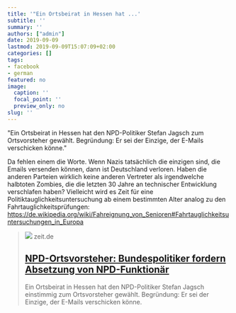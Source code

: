 ```yaml
---
title: '"Ein Ortsbeirat in Hessen hat ...'
subtitle: ''
summary: ''
authors: ["admin"]
date: 2019-09-09
lastmod: 2019-09-09T15:07:09+02:00
categories: []
tags:
- facebook
- german
featured: no
image:
  caption: ''
  focal_point: ''
  preview_only: no
slug: ''
---
```

"Ein Ortsbeirat in Hessen hat den NPD-Politiker Stefan Jagsch zum Ortsvorsteher gewählt. Begründung: Er sei der Einzige, der E-Mails verschicken könne."

Da fehlen einem die Worte. Wenn Nazis tatsächlich die einzigen sind, die Emails versenden können, dann ist Deutschland verloren. Haben die anderen Parteien wirklich keine anderen Vertreter als irgendwelche halbtoten Zombies, die die letzten 30 Jahre an technischer Entwicklung verschlafen haben? Vielleicht wird es Zeit für eine Politiktauglichkeitsuntersuchung ab einem bestimmten Alter analog zu den Fahrtauglichkeitsprüfungen: https://de.wikipedia.org/wiki/Fahreignung_von_Senioren#Fahrtauglichkeitsuntersuchungen_in_Europa
> [![](https://img.zeit.de/politik/deutschland/2019-09/hessen-npd-stefan-jagsch-wahl-ortsvorsteher-erklaerung-foto/wide__1300x731)](https://www.zeit.de/politik/deutschland/2019-09/hessen-npd-stefan-jagsch-wahl-ortsvorsteher-erklaerung)
> zeit.de
> ## [NPD-Ortsvorsteher: Bundespolitiker fordern Absetzung von NPD-Funktionär ](https://www.zeit.de/politik/deutschland/2019-09/hessen-npd-stefan-jagsch-wahl-ortsvorsteher-erklaerung)
>
>Ein Ortsbeirat in Hessen hat den NPD-Politiker Stefan Jagsch einstimmig zum Ortsvorsteher gewählt. Begründung: Er sei der Einzige, der E-Mails verschicken könne.


